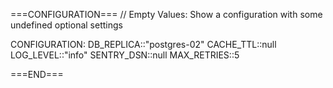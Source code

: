 ===CONFIGURATION===
// Empty Values: Show a configuration with some undefined optional settings

CONFIGURATION:
  DB_REPLICA::"postgres-02"
  CACHE_TTL::null
  LOG_LEVEL::"info"
  SENTRY_DSN::null
  MAX_RETRIES::5

===END===